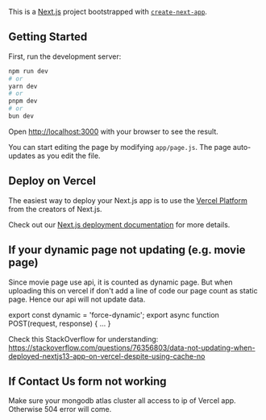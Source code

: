 This is a [Next.js](https://nextjs.org/) project bootstrapped with [`create-next-app`](https://github.com/vercel/next.js/tree/canary/packages/create-next-app).

## Getting Started

First, run the development server:

```bash
npm run dev
# or
yarn dev
# or
pnpm dev
# or
bun dev
```

Open [http://localhost:3000](http://localhost:3000) with your browser to see the result.

You can start editing the page by modifying `app/page.js`. The page auto-updates as you edit the file.

## Deploy on Vercel

The easiest way to deploy your Next.js app is to use the [Vercel Platform](https://vercel.com/new?utm_medium=default-template&filter=next.js&utm_source=create-next-app&utm_campaign=create-next-app-readme) from the creators of Next.js.

Check out our [Next.js deployment documentation](https://nextjs.org/docs/deployment) for more details.

## If your dynamic page not updating (e.g. movie page)

Since movie page use api, it is counted as dynamic page. But when uploading this on vercel if don't add a line of code our page count as static page. Hence our api will not update data.

export const dynamic = 'force-dynamic';
export async function POST(request, response) {
 ...
}

Check this StackOverflow for understanding: https://stackoverflow.com/questions/76356803/data-not-updating-when-deployed-nextjs13-app-on-vercel-despite-using-cache-no

## If Contact Us form not working

Make sure your mongodb atlas cluster all access to ip of Vercel app. Otherwise 504 error will come.
